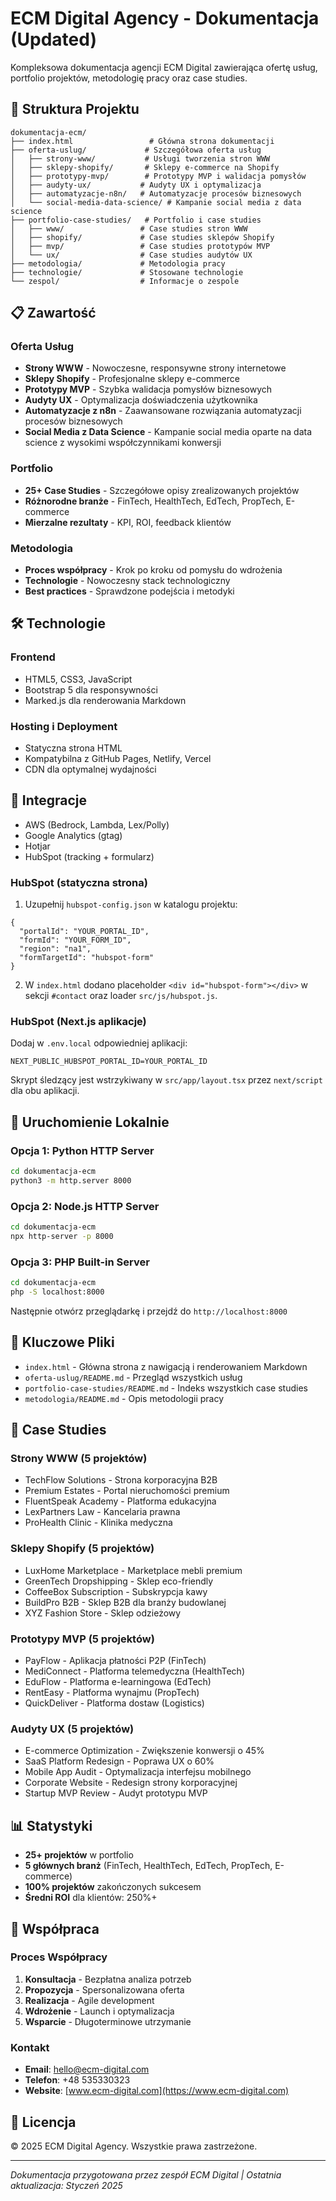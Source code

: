 # ECM Digital Agency - Dokumentacja (Updated)

Kompleksowa dokumentacja agencji ECM Digital zawierająca ofertę usług, portfolio projektów, metodologię pracy oraz case studies.

## 🚀 Struktura Projektu

```
dokumentacja-ecm/
├── index.html                 # Główna strona dokumentacji
├── oferta-uslug/             # Szczegółowa oferta usług
│   ├── strony-www/           # Usługi tworzenia stron WWW
│   ├── sklepy-shopify/       # Sklepy e-commerce na Shopify
│   ├── prototypy-mvp/        # Prototypy MVP i walidacja pomysłów
│   ├── audyty-ux/           # Audyty UX i optymalizacja
│   ├── automatyzacje-n8n/   # Automatyzacje procesów biznesowych
│   └── social-media-data-science/ # Kampanie social media z data science
├── portfolio-case-studies/   # Portfolio i case studies
│   ├── www/                 # Case studies stron WWW
│   ├── shopify/             # Case studies sklepów Shopify
│   ├── mvp/                 # Case studies prototypów MVP
│   └── ux/                  # Case studies audytów UX
├── metodologia/             # Metodologia pracy
├── technologie/             # Stosowane technologie
└── zespol/                  # Informacje o zespole
```

## 📋 Zawartość

### Oferta Usług
- **Strony WWW** - Nowoczesne, responsywne strony internetowe
- **Sklepy Shopify** - Profesjonalne sklepy e-commerce
- **Prototypy MVP** - Szybka walidacja pomysłów biznesowych
- **Audyty UX** - Optymalizacja doświadczenia użytkownika
- **Automatyzacje z n8n** - Zaawansowane rozwiązania automatyzacji procesów biznesowych
- **Social Media z Data Science** - Kampanie social media oparte na data science z wysokimi współczynnikami konwersji

### Portfolio
- **25+ Case Studies** - Szczegółowe opisy zrealizowanych projektów
- **Różnorodne branże** - FinTech, HealthTech, EdTech, PropTech, E-commerce
- **Mierzalne rezultaty** - KPI, ROI, feedback klientów

### Metodologia
- **Proces współpracy** - Krok po kroku od pomysłu do wdrożenia
- **Technologie** - Nowoczesny stack technologiczny
- **Best practices** - Sprawdzone podejścia i metodyki

## 🛠️ Technologie

### Frontend
- HTML5, CSS3, JavaScript
- Bootstrap 5 dla responsywności
- Marked.js dla renderowania Markdown

### Hosting i Deployment
- Statyczna strona HTML
- Kompatybilna z GitHub Pages, Netlify, Vercel
- CDN dla optymalnej wydajności

## 🔗 Integracje

- AWS (Bedrock, Lambda, Lex/Polly)
- Google Analytics (gtag)
- Hotjar
- HubSpot (tracking + formularz)

### HubSpot (statyczna strona)

1. Uzupełnij `hubspot-config.json` w katalogu projektu:

```
{
  "portalId": "YOUR_PORTAL_ID",
  "formId": "YOUR_FORM_ID",
  "region": "na1",
  "formTargetId": "hubspot-form"
}
```

2. W `index.html` dodano placeholder `<div id="hubspot-form"></div>` w sekcji `#contact` oraz loader `src/js/hubspot.js`.

### HubSpot (Next.js aplikacje)

Dodaj w `.env.local` odpowiedniej aplikacji:

```
NEXT_PUBLIC_HUBSPOT_PORTAL_ID=YOUR_PORTAL_ID
```

Skrypt śledzący jest wstrzykiwany w `src/app/layout.tsx` przez `next/script` dla obu aplikacji.

## 🚀 Uruchomienie Lokalnie

### Opcja 1: Python HTTP Server
```bash
cd dokumentacja-ecm
python3 -m http.server 8000
```

### Opcja 2: Node.js HTTP Server
```bash
cd dokumentacja-ecm
npx http-server -p 8000
```

### Opcja 3: PHP Built-in Server
```bash
cd dokumentacja-ecm
php -S localhost:8000
```

Następnie otwórz przeglądarkę i przejdź do `http://localhost:8000`

## 📁 Kluczowe Pliki

- `index.html` - Główna strona z nawigacją i renderowaniem Markdown
- `oferta-uslug/README.md` - Przegląd wszystkich usług
- `portfolio-case-studies/README.md` - Indeks wszystkich case studies
- `metodologia/README.md` - Opis metodologii pracy

## 🎯 Case Studies

### Strony WWW (5 projektów)
- TechFlow Solutions - Strona korporacyjna B2B
- Premium Estates - Portal nieruchomości premium
- FluentSpeak Academy - Platforma edukacyjna
- LexPartners Law - Kancelaria prawna
- ProHealth Clinic - Klinika medyczna

### Sklepy Shopify (5 projektów)
- LuxHome Marketplace - Marketplace mebli premium
- GreenTech Dropshipping - Sklep eco-friendly
- CoffeeBox Subscription - Subskrypcja kawy
- BuildPro B2B - Sklep B2B dla branży budowlanej
- XYZ Fashion Store - Sklep odzieżowy

### Prototypy MVP (5 projektów)
- PayFlow - Aplikacja płatności P2P (FinTech)
- MediConnect - Platforma telemedyczna (HealthTech)
- EduFlow - Platforma e-learningowa (EdTech)
- RentEasy - Platforma wynajmu (PropTech)
- QuickDeliver - Platforma dostaw (Logistics)

### Audyty UX (5 projektów)
- E-commerce Optimization - Zwiększenie konwersji o 45%
- SaaS Platform Redesign - Poprawa UX o 60%
- Mobile App Audit - Optymalizacja interfejsu mobilnego
- Corporate Website - Redesign strony korporacyjnej
- Startup MVP Review - Audyt prototypu MVP

## 📊 Statystyki

- **25+ projektów** w portfolio
- **5 głównych branż** (FinTech, HealthTech, EdTech, PropTech, E-commerce)
- **100% projektów** zakończonych sukcesem
- **Średni ROI** dla klientów: 250%+

## 🤝 Współpraca

### Proces Współpracy
1. **Konsultacja** - Bezpłatna analiza potrzeb
2. **Propozycja** - Spersonalizowana oferta
3. **Realizacja** - Agile development
4. **Wdrożenie** - Launch i optymalizacja
5. **Wsparcie** - Długoterminowe utrzymanie

### Kontakt
- **Email**: hello@ecm-digital.com
- **Telefon**: +48 535330323
- **Website**: [www.ecm-digital.com](https://www.ecm-digital.com)

## 📄 Licencja

© 2025 ECM Digital Agency. Wszystkie prawa zastrzeżone.

---

*Dokumentacja przygotowana przez zespół ECM Digital | Ostatnia aktualizacja: Styczeń 2025*